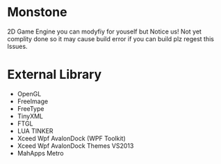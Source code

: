 # Monstone
 2D Game Engine
 you can modyfiy for youself but Notice us!
 Not yet complity done so it may cause build error if you can build plz regest this Issues.

# External Library
- OpenGL
- FreeImage
- FreeType
- TinyXML
- FTGL
- LUA TINKER
- Xceed Wpf AvalonDock (WPF Toolkit)
- Xceed Wpf AvalonDock Themes VS2013
- MahApps Metro
